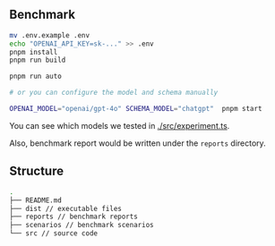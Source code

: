 ## Benchmark
```bash
mv .env.example .env
echo "OPENAI_API_KEY=sk-..." >> .env
pnpm install
pnpm run build

pnpm run auto

# or you can configure the model and schema manually

OPENAI_MODEL="openai/gpt-4o" SCHEMA_MODEL="chatgpt"  pnpm start
```

You can see which models we tested in [./src/experiment.ts](./src/experiment.ts).


Also, benchmark report would be written under the `reports` directory.

## Structure

```bash
.
├── README.md
├── dist // executable files
├── reports // benchmark reports
├── scenarios // benchmark scenarios
└── src // source code
```

